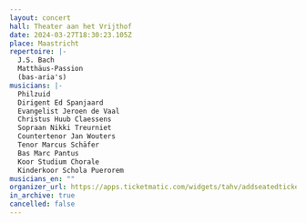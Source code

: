 ```yaml
---
layout: concert
hall: Theater aan het Vrijthof
date: 2024-03-27T18:30:23.105Z
place: Maastricht
repertoire: |-
  J.S. Bach
  Matthäus-Passion
  (bas-aria's)
musicians: |-
  Philzuid
  Dirigent Ed Spanjaard
  Evangelist Jeroen de Vaal
  Christus Huub Claessens
  Sopraan Nikki Treurniet
  Countertenor Jan Wouters
  Tenor Marcus Schäfer             
  Bas Marc Pantus
  Koor Studium Chorale
  Kinderkoor Schola Puerorem
musicians_en: ""
organizer_url: https://apps.ticketmatic.com/widgets/tahv/addseatedtickets?event=15835&skinid=10001&returnurl=https%3A%2F%2Fhub.theateraanhetvrijthof.nl%2Fkoopflow%2Freturn%3Feventpath%3D%2Fvoorstellingen%2Fklassiek-orkestraal%2Fmatthaus-passion-philharmonie-zuidnederland%26seating%3DGeplaceerd%26eventid%3D15835&l=nl&flow=return&accesskey=67890daaa3e069febb114e2c&signature=3d39b3b813b78c5394c8a1f50d857011403ac2c8bbcdceabc2b04fe7a7ec4503#!/addseatedtickets
in_archive: true
cancelled: false
---
```

